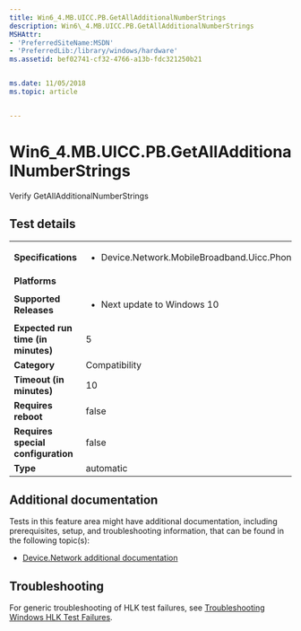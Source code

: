 ```yaml
---
title: Win6_4.MB.UICC.PB.GetAllAdditionalNumberStrings
description: Win6\_4.MB.UICC.PB.GetAllAdditionalNumberStrings
MSHAttr:
- 'PreferredSiteName:MSDN'
- 'PreferredLib:/library/windows/hardware'
ms.assetid: bef02741-cf32-4766-a13b-fdc321250b21


ms.date: 11/05/2018
ms.topic: article


---
```


# Win6_4.MB.UICC.PB.GetAllAdditionalNumberStrings


Verify GetAllAdditionalNumberStrings

## Test details

|||
|---|---|
| **Specifications**  | <ul><li>Device.Network.MobileBroadband.Uicc.PhoneBook.Discretional</li></ul> |  
| **Platforms**   | <ul></ul> |
| **Supported Releases** | <ul><li>Next update to Windows 10</li></ul> |
|**Expected run time (in minutes)**| 5 |
|**Category**| Compatibility |
|**Timeout (in minutes)**| 10 |
|**Requires reboot**| false |
|**Requires special configuration**| false |
|**Type**| automatic |



## <span id="Additional_documentation"></span><span id="additional_documentation"></span><span id="ADDITIONAL_DOCUMENTATION"></span>Additional documentation


Tests in this feature area might have additional documentation, including prerequisites, setup, and troubleshooting information, that can be found in the following topic(s):

-   [Device.Network additional documentation](device-network-additional-documentation.md)

## <span id="Troubleshooting"></span><span id="troubleshooting"></span><span id="TROUBLESHOOTING"></span>Troubleshooting


For generic troubleshooting of HLK test failures, see [Troubleshooting Windows HLK Test Failures](../user/troubleshooting-windows-hlk-test-failures.md).










